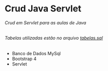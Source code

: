 # Crud Java Servlet
###### Crud em Servlet para as aulas de Java
###### Tabelas utilizadas estão no arquivo [tabelas.sql](/tabelas.sql)
 
* Banco de Dados MySql
* Bootstrap 4
* Servlet
